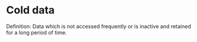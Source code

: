# Cold data

Definition: Data which is not accessed frequently or is inactive and retained for a long period of time.